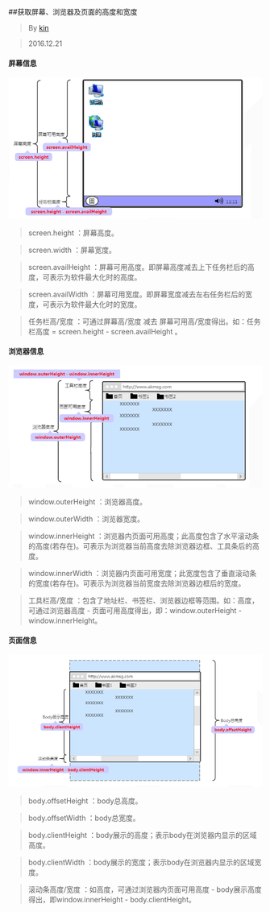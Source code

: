 ##获取屏幕、浏览器及页面的高度和宽度

>By [kin](https://github.com/cuikangjie/resume)

>2016.12.21

>[]()

#### 屏幕信息
![screen](../img/screen.png)
>screen.height ：屏幕高度。

>screen.width ：屏幕宽度。

>screen.availHeight ：屏幕可用高度。即屏幕高度减去上下任务栏后的高度，可表示为软件最大化时的高度。

>screen.availWidth ：屏幕可用宽度。即屏幕宽度减去左右任务栏后的宽度，可表示为软件最大化时的宽度。

>任务栏高/宽度 ：可通过屏幕高/宽度 减去 屏幕可用高/宽度得出。如：任务栏高度 = screen.height - screen.availHeight 。

#### 浏览器信息

![window](../img/window.png)

>window.outerHeight ：浏览器高度。

>window.outerWidth ：浏览器宽度。

>window.innerHeight ：浏览器内页面可用高度；此高度包含了水平滚动条的高度(若存在)。可表示为浏览器当前高度去除浏览器边框、工具条后的高度。

>window.innerWidth ：浏览器内页面可用宽度；此宽度包含了垂直滚动条的宽度(若存在)。可表示为浏览器当前宽度去除浏览器边框后的宽度。

>工具栏高/宽度 ：包含了地址栏、书签栏、浏览器边框等范围。如：高度，可通过浏览器高度 - 页面可用高度得出，即：window.outerHeight - window.innerHeight。

#### 页面信息

![body](../img/body.png)

>body.offsetHeight ：body总高度。

>body.offsetWidth ：body总宽度。

>body.clientHeight ：body展示的高度；表示body在浏览器内显示的区域高度。

>body.clientWidth ：body展示的宽度；表示body在浏览器内显示的区域宽度。

>滚动条高度/宽度 ：如高度，可通过浏览器内页面可用高度 - body展示高度得出，即window.innerHeight - body.clientHeight。

